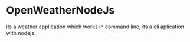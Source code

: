 # OpenWeatherNodeJs
its a weather application which works in command line, its a cli aplication with nodejs.
